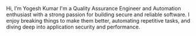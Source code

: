 Hi, I’m Yogesh Kumar
I'm a Quality Assurance Engineer and Automation enthusiast with a strong passion for building secure and reliable software.
I enjoy breaking things to make them better, automating repetitive tasks, and diving deep into application security and performance.



